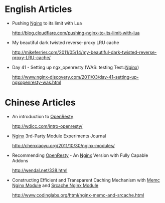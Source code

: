<!---
    @title         Resources
    @creator       Yichun Zhang
    @created       2011-10-24 05:51 GMT
    @modifier      Yichun Zhang
    @modifier_link yichun-zhang
    @modified      2012-12-11 19:53 GMT
    @changes       11
--->


#  English Articles
* Pushing [Nginx](nginx.html) to its limit with Lua

     http://blog.cloudflare.com/pushing-nginx-to-its-limit-with-lua
* My beautiful dark twisted reverse-proxy LRU cache

     http://mikeferrier.com/2011/05/14/my-beautiful-dark-twisted-reverse-proxy-LRU-cache/
* Day 41 - Setting up ngx_openresty (WAS: testing Test::[Nginx](nginx.html))

     http://www.nginx-discovery.com/2011/03/day-41-setting-up-ngxopenresty-was.html

#  Chinese Articles
* An introduction to [OpenResty](openresty.html)

     http://wdicc.com/intro-openresty/
* [Nginx](nginx.html) 3rd-Party Module Experiments Journal

     http://chenxiaoyu.org/2011/10/30/nginx-modules/
* Recommending [OpenResty](openresty.html) - An [Nginx](nginx.html) Version
with Fully Capable Addons

     http://wendal.net/338.html
* Constructing Efficient and Transparent Caching Mechanism with [Memc Nginx Module](memc-nginx-module.html) and
[Srcache Nginx Module](srcache-nginx-module.html)

     http://www.codinglabs.org/html/nginx-memc-and-srcache.html
